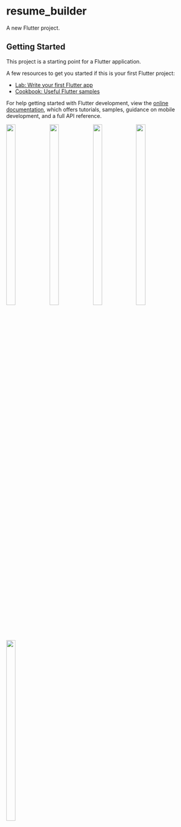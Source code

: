 # resume_builder

A new Flutter project.

## Getting Started

This project is a starting point for a Flutter application.

A few resources to get you started if this is your first Flutter project:

- [Lab: Write your first Flutter app](https://docs.flutter.dev/get-started/codelab)
- [Cookbook: Useful Flutter samples](https://docs.flutter.dev/cookbook)

For help getting started with Flutter development, view the
[online documentation](https://docs.flutter.dev/), which offers tutorials,
samples, guidance on mobile development, and a full API reference.


<p>
 <img src = "https://user-images.githubusercontent.com/113697861/219931964-86660147-e316-4750-a883-a31bb20ac541.jpg" width=22% height=35%>
 <img src = "https://user-images.githubusercontent.com/113697861/219931943-fa62fd9d-bf6f-4c06-806e-8f1078f1f3d2.jpg" width=22% height=35%>
 <img src = "https://user-images.githubusercontent.com/113697861/219931955-26633b32-e962-48a8-a7a8-4549e75b4855.jpg" width=22% height=35%>
 
 <img src = "https://user-images.githubusercontent.com/113697861/219931929-ee1c45ff-710d-48d0-bd14-d5d8699aa6ce.jpg" width=22% height=35%>
 <img src = "https://user-images.githubusercontent.com/113697861/219931932-664a89d8-a7b8-4ea7-8ee5-15f8490e428c.jpg" width=22% height=35%>
  
</p>



